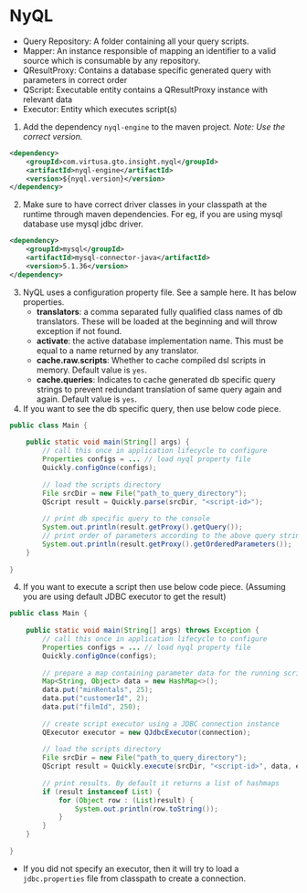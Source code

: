 # NyQL


* Query Repository: A folder containing all your query scripts.
* Mapper: An instance responsible of mapping an identifier to a valid source which is consumable by any repository.
* QResultProxy: Contains a database specific generated query with parameters in correct order
* QScript: Executable entity contains a QResultProxy instance with relevant data
* Executor: Entity which executes script(s)

1. Add the dependency `nyql-engine` to the maven project. _Note: Use the correct version._
```xml
<dependency>
    <groupId>com.virtusa.gto.insight.nyql</groupId>
    <artifactId>nyql-engine</artifactId>
    <version>${nyql.version}</version>
</dependency>
```
2. Make sure to have correct driver classes in your classpath at the runtime through maven dependencies. For eg, if you are using mysql database use mysql jdbc driver.
```xml
<dependency>
    <groupId>mysql</groupId>
    <artifactId>mysql-connector-java</artifactId>
    <version>5.1.36</version>
</dependency>
```
3. NyQL uses a configuration property file. See a sample here. It has below properties.
    * **translators**: a comma separated fully qualified class names of db translators. These will be loaded at the beginning and will throw exception if not found.
    * **activate**: the active database implementation name. This must be equal to a name returned by any translator.
    * **cache.raw.scripts**: Whether to cache compiled dsl scripts in memory. Default value is `yes`.
    * **cache.queries**: Indicates to cache generated db specific query strings to prevent redundant translation of same query again and again. Default value is `yes`.
3. If you want to see the db specific query, then use below code piece.
```java
public class Main {
    
    public static void main(String[] args) {
        // call this once in application lifecycle to configure
        Properties configs = ... // load nyql property file
        Quickly.configOnce(configs);
        
        // load the scripts directory
        File srcDir = new File("path_to_query_directory");
        QScript result = Quickly.parse(srcDir, "<script-id>");
        
        // print db specific query to the console
        System.out.println(result.getProxy().getQuery());
        // print order of parameters according to the above query string
        System.out.println(result.getProxy().getOrderedParameters());
    }
    
}
```
4. If you want to execute a script then use below code piece. (Assuming you are using default JDBC executor to get the result)
```java
public class Main {
    
    public static void main(String[] args) throws Exception {
        // call this once in application lifecycle to configure
        Properties configs = ... // load nyql property file
        Quickly.configOnce(configs);
        
        // prepare a map containing parameter data for the running script
        Map<String, Object> data = new HashMap<>();
        data.put("minRentals", 25);
        data.put("customerId", 2);
        data.put("filmId", 250);
        
        // create script executor using a JDBC connection instance
        QExecutor executor = new QJdbcExecutor(connection);
        
        // load the scripts directory
        File srcDir = new File("path_to_query_directory");
        QScript result = Quickly.execute(srcDir, "<script-id>", data, executor);
        
        // print results. By default it returns a list of hashmaps
        if (result instanceof List) {
            for (Object row : (List)result) {
                System.out.println(row.toString());
            }
        }
    }
    
}
```

 * If you did not specify an executor, then it will try to load a `jdbc.properties` file from classpath to create a connection.